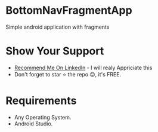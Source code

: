 # BottomNavFragmentApp
Simple android application with fragments
# Show Your Support
* [Recommend Me On LinkedIn](https://www.linkedin.com/in/imalisheraz/) - I will realy Appriciate this  
* Don't forget to star ⭐ the repo 😉, it's FREE.

# Requirements
* Any Operating System.   
* Android Studio.

